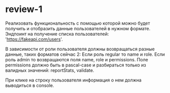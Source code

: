 # review-1

Реализовать функциональность с помощью которой можно будет получить и отобразить данные пользователей в нужном формате.
Эндпоинт на получение списка пользователей: 'https://fakeapi.com/users'.

В зависимости от роли пользователя должны возвращаться разные данные, таких форматов сейчас 2:
Если роль regular то name и role.
Если роль admin то возвращаются поля name, role и permissions.
Поле permissions должно быть в pascal-case и разбираться только из валидных значений: reportStats, validate.

При клике на строку пользователя информация о нем должна выводиться в console.
